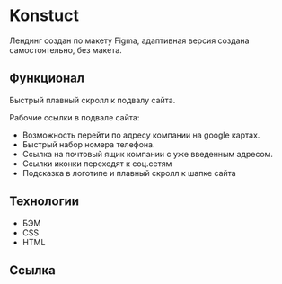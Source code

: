# Konstuct
Лендинг создан по макету Figma, адаптивная версия создана самостоятельно, без макета.


## Функционал
Быстрый плавный скролл к подвалу сайта.

 Рабочие ссылки в подвале сайта:
 - Возможность перейти по адресу компании на google картах.
 - Быстрый набор номера телефона.
 - Ссылка на почтовый ящик компании с уже введенным адресом.
 - Ссылки иконки переходят к соц.сетям
 - Подсказка в логотипе и плавный скролл к шапке сайта


## Технологии
- БЭМ
- CSS
- HTML
## Ссылка 